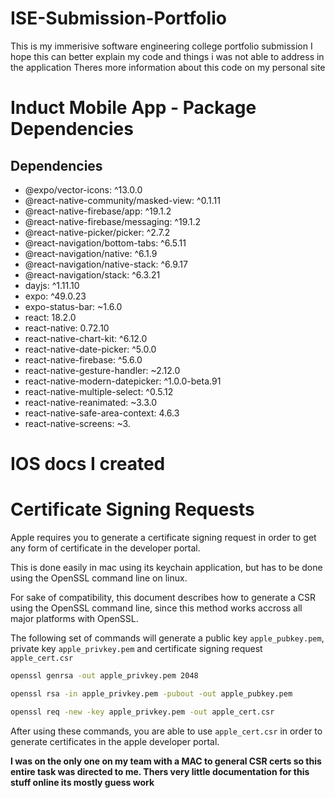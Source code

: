 # ISE-Submission-Portfolio
 This is my immerisive software engineering college portfolio submission
 I hope this can better explain my code and things i was not able to address in the application
 Theres more information about this code on my personal site 

# Induct Mobile App - Package Dependencies

## Dependencies
- @expo/vector-icons: ^13.0.0
- @react-native-community/masked-view: ^0.1.11
- @react-native-firebase/app: ^19.1.2
- @react-native-firebase/messaging: ^19.1.2
- @react-native-picker/picker: ^2.7.2
- @react-navigation/bottom-tabs: ^6.5.11
- @react-navigation/native: ^6.1.9
- @react-navigation/native-stack: ^6.9.17
- @react-navigation/stack: ^6.3.21
- dayjs: ^1.11.10
- expo: ^49.0.23
- expo-status-bar: ~1.6.0
- react: 18.2.0
- react-native: 0.72.10
- react-native-chart-kit: ^6.12.0
- react-native-date-picker: ^5.0.0
- react-native-firebase: ^5.6.0
- react-native-gesture-handler: ~2.12.0
- react-native-modern-datepicker: ^1.0.0-beta.91
- react-native-multiple-select: ^0.5.12
- react-native-reanimated: ~3.3.0
- react-native-safe-area-context: 4.6.3
- react-native-screens: ~3.

 

 # IOS docs I created 
 # Certificate Signing Requests


Apple requires you to generate a certificate signing request in order to get any form of certificate in the developer portal.

This is done easily in mac using its keychain application, but has to be done using the OpenSSL command line on linux.

For sake of compatibility, this document describes how to generate a CSR using the OpenSSL command line, since this method works accross all major platforms with OpenSSL.

The following set of commands will generate a public key `apple_pubkey.pem`, private key `apple_privkey.pem` and certificate signing request `apple_cert.csr`

```bash
openssl genrsa -out apple_privkey.pem 2048
```

```bash
openssl rsa -in apple_privkey.pem -pubout -out apple_pubkey.pem
```

```bash
openssl req -new -key apple_privkey.pem -out apple_cert.csr
```


After using these commands, you are able to use `apple_cert.csr` in order to generate certificates in the apple developer portal.

**I was on the only one on my team with a MAC to general CSR certs so this entire task was directed to me. Thers very little documentation for this stuff online its mostly guess work**

